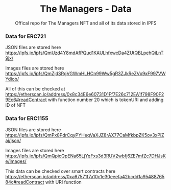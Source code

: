   <h1 align="center">The Managers - Data</h1>
  <p align="center">
    <a href="https://themanagers.wtf/>
      <img alt="pull requests welcome badge" src="https://themanagers.wtf/images/Logo.svg">
    </a>
  </p>

  <p align="center">Offical repo for The Managers NFT and all of its data stored in IPFS</p>

### Data for ERC721 

JSON files are stored here
https://ipfs.io/ipfs/QmUzd4Y8mdAfPQud1KAULhfxwcDa4ZUtQBLpehQiLnT9jx/

Images files are stored here
https://ipfs.io/ipfs/QmZjdSRgVGWmHLHCn99Ww5gR3ZJkReZVx9xF997VWYdiob/

All of this can be checked at https://etherscan.io/address/0x8c34E6e60731D1Ff7E26c712EA1f798F90F29Ec6#readContract  with function number 20 which is tokenURI and adding ID of NFT

### Data for ERC1155

JSON files are stored here
https://ipfs.io/ipfs/QmPx8PdrCqyPYHeqVaXJZ8rAX77CaMfkbpZK5ov3xPiZaj/json/

Images files are stored here
https://ipfs.io/ipfs/QmQpicQpENa65LjYqFxs3d3RUV2wbfj6ZE7mfZc7DHJsKe/images/

This data can be checked over smart contracts here https://etherscan.io/address/0xa67571f7a10c1e30eeefa42bcdd1a9548876584c#readContract  with URI function
